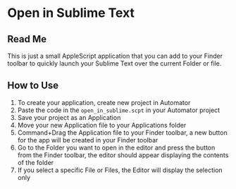 # Open in Sublime Text
## Read Me

This is just a small AppleScript application that you can add to your Finder toolbar to quickly launch your Sublime Text over the current Folder or file. 

## How to Use

1. To create your application, create new project in Automator
2. Paste the code in the `open_in_sublime.scpt` in your Automator project
3. Save your project as an Application
4. Move your new Application file to your Applications folder
5. Command+Drag the Application file to your Finder toolbar, a new button for the app will be created in your Finder toolbar
6. Go to the Folder you want to open in the editor and press the button from the Finder toolbar, the editor should appear displaying the contents of the folder
7. If you select a specific File or Files, the Editor will display the selection only